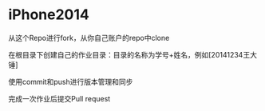 iPhone2014
==========
从这个Repo进行fork，从你自己账户的repo中clone

在根目录下创建自己的作业目录：目录的名称为学号+姓名，例如[20141234王大锤]

使用commit和push进行版本管理和同步

完成一次作业后提交Pull request